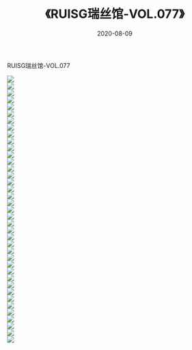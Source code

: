 ﻿---
layout: post
title:  《RUISG瑞丝馆-VOL.077》
date:   2020-08-09
img: http://img.660000.xyz/Sharelink/网络美图/2020/RUISG瑞丝馆-VOL.077/000.jpg
categories: [美女, 清纯, 唯美]
---

RUISG瑞丝馆-VOL.077

  ![](http://img.660000.xyz/Sharelink/网络美图/2020/RUISG瑞丝馆-VOL.077/001.jpg) <br> ![](http://img.660000.xyz/Sharelink/网络美图/2020/RUISG瑞丝馆-VOL.077/002.jpg) <br> ![](http://img.660000.xyz/Sharelink/网络美图/2020/RUISG瑞丝馆-VOL.077/003.jpg) <br> ![](http://img.660000.xyz/Sharelink/网络美图/2020/RUISG瑞丝馆-VOL.077/004.jpg) <br> ![](http://img.660000.xyz/Sharelink/网络美图/2020/RUISG瑞丝馆-VOL.077/005.jpg) <br> ![](http://img.660000.xyz/Sharelink/网络美图/2020/RUISG瑞丝馆-VOL.077/006.jpg) <br> ![](http://img.660000.xyz/Sharelink/网络美图/2020/RUISG瑞丝馆-VOL.077/007.jpg) <br> ![](http://img.660000.xyz/Sharelink/网络美图/2020/RUISG瑞丝馆-VOL.077/008.jpg) <br> ![](http://img.660000.xyz/Sharelink/网络美图/2020/RUISG瑞丝馆-VOL.077/009.jpg) <br> ![](http://img.660000.xyz/Sharelink/网络美图/2020/RUISG瑞丝馆-VOL.077/010.jpg) <br> ![](http://img.660000.xyz/Sharelink/网络美图/2020/RUISG瑞丝馆-VOL.077/011.jpg) <br> ![](http://img.660000.xyz/Sharelink/网络美图/2020/RUISG瑞丝馆-VOL.077/012.jpg) <br> ![](http://img.660000.xyz/Sharelink/网络美图/2020/RUISG瑞丝馆-VOL.077/013.jpg) <br> ![](http://img.660000.xyz/Sharelink/网络美图/2020/RUISG瑞丝馆-VOL.077/014.jpg) <br> ![](http://img.660000.xyz/Sharelink/网络美图/2020/RUISG瑞丝馆-VOL.077/015.jpg) <br> ![](http://img.660000.xyz/Sharelink/网络美图/2020/RUISG瑞丝馆-VOL.077/016.jpg) <br> ![](http://img.660000.xyz/Sharelink/网络美图/2020/RUISG瑞丝馆-VOL.077/017.jpg) <br> ![](http://img.660000.xyz/Sharelink/网络美图/2020/RUISG瑞丝馆-VOL.077/018.jpg) <br> ![](http://img.660000.xyz/Sharelink/网络美图/2020/RUISG瑞丝馆-VOL.077/019.jpg) <br> ![](http://img.660000.xyz/Sharelink/网络美图/2020/RUISG瑞丝馆-VOL.077/020.jpg) <br> ![](http://img.660000.xyz/Sharelink/网络美图/2020/RUISG瑞丝馆-VOL.077/021.jpg) <br> ![](http://img.660000.xyz/Sharelink/网络美图/2020/RUISG瑞丝馆-VOL.077/022.jpg) <br> ![](http://img.660000.xyz/Sharelink/网络美图/2020/RUISG瑞丝馆-VOL.077/023.jpg) <br> ![](http://img.660000.xyz/Sharelink/网络美图/2020/RUISG瑞丝馆-VOL.077/024.jpg) <br> ![](http://img.660000.xyz/Sharelink/网络美图/2020/RUISG瑞丝馆-VOL.077/025.jpg) <br> ![](http://img.660000.xyz/Sharelink/网络美图/2020/RUISG瑞丝馆-VOL.077/026.jpg) <br> ![](http://img.660000.xyz/Sharelink/网络美图/2020/RUISG瑞丝馆-VOL.077/027.jpg) <br> ![](http://img.660000.xyz/Sharelink/网络美图/2020/RUISG瑞丝馆-VOL.077/028.jpg) <br> ![](http://img.660000.xyz/Sharelink/网络美图/2020/RUISG瑞丝馆-VOL.077/029.jpg) <br> ![](http://img.660000.xyz/Sharelink/网络美图/2020/RUISG瑞丝馆-VOL.077/030.jpg) <br> ![](http://img.660000.xyz/Sharelink/网络美图/2020/RUISG瑞丝馆-VOL.077/031.jpg) <br> ![](http://img.660000.xyz/Sharelink/网络美图/2020/RUISG瑞丝馆-VOL.077/032.jpg) <br> ![](http://img.660000.xyz/Sharelink/网络美图/2020/RUISG瑞丝馆-VOL.077/033.jpg) <br> ![](http://img.660000.xyz/Sharelink/网络美图/2020/RUISG瑞丝馆-VOL.077/034.jpg) <br> ![](http://img.660000.xyz/Sharelink/网络美图/2020/RUISG瑞丝馆-VOL.077/035.jpg) <br> ![](http://img.660000.xyz/Sharelink/网络美图/2020/RUISG瑞丝馆-VOL.077/036.jpg) <br> ![](http://img.660000.xyz/Sharelink/网络美图/2020/RUISG瑞丝馆-VOL.077/037.jpg) <br> ![](http://img.660000.xyz/Sharelink/网络美图/2020/RUISG瑞丝馆-VOL.077/038.jpg) <br> ![](http://img.660000.xyz/Sharelink/网络美图/2020/RUISG瑞丝馆-VOL.077/039.jpg) <br>